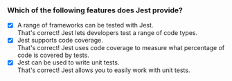 ### Which of the following features does Jest provide?

- [x] A range of frameworks can be tested with Jest. <br>
      That's correct! Jest lets developers test a range of code types.
- [x] Jest supports code coverage. <br>
      That's correct! Jest uses code coverage to measure what percentage of code is covered by tests.
- [x] Jest can be used to write unit tests. <br>
      That's correct! Jest allows you to easily work with unit tests.
